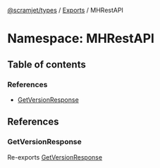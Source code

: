 [@scramjet/types](../README.md) / [Exports](../modules.md) / MHRestAPI

# Namespace: MHRestAPI

## Table of contents

### References

- [GetVersionResponse](MHRestAPI.md#getversionresponse)

## References

### GetVersionResponse

Re-exports [GetVersionResponse](MRestAPI.md#getversionresponse)

